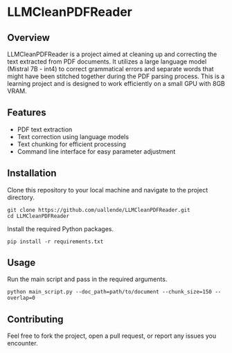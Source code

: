# LLMCleanPDFReader

## Overview
LLMCleanPDFReader is a project aimed at cleaning up and correcting the text extracted from PDF documents. 
It utilizes a large language model (Mistral 7B - int4) to correct grammatical errors and separate words that might have been stitched together during the PDF parsing process. 
This is a learning project and is designed to work efficiently on a small GPU with 8GB VRAM.

## Features
- PDF text extraction
- Text correction using language models
- Text chunking for efficient processing
- Command line interface for easy parameter adjustment

## Installation
Clone this repository to your local machine and navigate to the project directory.

```
git clone https://github.com/uallende/LLMCleanPDFReader.git
cd LLMCleanPDFReader
```

Install the required Python packages.

```
pip install -r requirements.txt
```

## Usage
Run the main script and pass in the required arguments.

```
python main_script.py --doc_path=path/to/document --chunk_size=150 --overlap=0
```

## Contributing
Feel free to fork the project, open a pull request, or report any issues you encounter.


